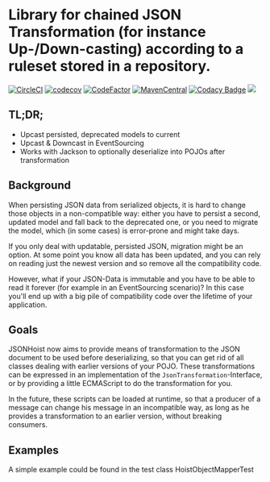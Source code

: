 # Library for chained JSON Transformation (for instance Up-/Down-casting) according to a ruleset stored in a repository. 

[![CircleCI](https://circleci.com/gh/Mercateo/jsonhoist/tree/master.svg?style=svg)](https://circleci.com/gh/Mercateo/jsonhoist/tree/master)
[![codecov](https://codecov.io/gh/Mercateo/jsonhoist/branch/master/graph/badge.svg)](https://codecov.io/gh/Mercateo/jsonhoist)
[![CodeFactor](https://www.codefactor.io/repository/github/mercateo/jsonhoist/badge)](https://www.codefactor.io/repository/github/mercateo/jsonhoist)
[![MavenCentral](https://img.shields.io/maven-central/v/org.jsonhoist/jsonhoist.svg)](http://search.maven.org/#search%7Cgav%7C1%7Cg%3A%22org.jsonhoist%22)
[![Codacy Badge](https://api.codacy.com/project/badge/Grade/739b29b2cdc14252a8f66aefbd71453b)](https://www.codacy.com/app/uwe/jsonhoist?utm_source=github.com&amp;utm_medium=referral&amp;utm_content=Mercateo/jsonhoist&amp;utm_campaign=Badge_Grade)
<a href="https://www.apache.org/licenses/LICENSE-2.0">
    <img class="inline" src="https://img.shields.io/badge/license-ASL2-green.svg?style=flat">
</a>
## TL;DR;

* Upcast persisted, deprecated models to current
* Upcast & Downcast in EventSourcing
* Works with Jackson to optionally deserialize into POJOs after transformation

## Background

When persisting JSON data from serialized objects, it is hard to change those objects in a non-compatible way: either you have to persist a second, updated model and fall back to the deprecated one, or you need to migrate the model, which (in some cases) is error-prone and might take days.

If you only deal with updatable, persisted JSON, migration might be an option. At some point you know all data has been updated, and you can rely on reading just the newest version and so remove all the compatibility code.

However, what if your JSON-Data is immutable and you have to be able to read it forever (for example in an EventSourcing scenario)? In this case you'll end up with a big pile of compatibility code over the lifetime of your application.

## Goals

JSONHoist now aims to provide means of transformation to the JSON document to be used before deserializing, so that you can get rid of all classes dealing with earlier versions of your POJO.
These transformations can be expressed in an implementation of the `JsonTransformation`-Interface, or by providing a little ECMAScript to do the transformation for you.

In the future, these scripts can be loaded at runtime, so that a producer of a message can change his message in an incompatible way, as long as he provides a transformation to an earlier version, without breaking consumers.

## Examples

A simple example could be found in the test class HoistObjectMapperTest 
